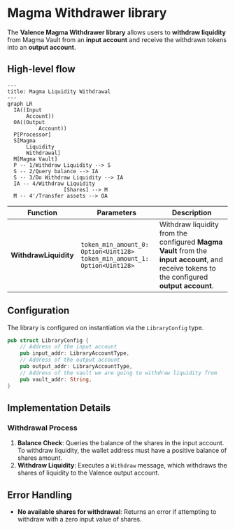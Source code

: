 # Magma Withdrawer library

The **Valence Magma Withdrawer library** allows users to **withdraw liquidity** from Magma Vault from an **input account** and receive the withdrawn tokens into an **output account**.

## High-level flow

```mermaid
---
title: Magma Liquidity Withdrawal
---
graph LR
  IA((Input
      Account))
  OA((Output
          Account))
  P[Processor]
  S[Magma
      Liquidity
      Withdrawal]
  M[Magma Vault]
  P -- 1/Withdraw Liquidity --> S
  S -- 2/Query balance --> IA
  S -- 3/Do Withdraw Liquidity --> IA
  IA -- 4/Withdraw Liquidity
                  [Shares] --> M
  M -- 4'/Transfer assets --> OA
```
| Function    | Parameters | Description |
|-------------|------------|-------------|
| **WithdrawLiquidity** | `token_min_amount_0: Option<Uint128>` <br>`token_min_amount_1: Option<Uint128>` |  Withdraw liquidity from the configured **Magma Vault** from the **input account**, and receive tokens to the configured **output account**. 

## Configuration

The library is configured on instantiation via the `LibraryConfig` type.

```rust
pub struct LibraryConfig {
    // Address of the input account 
    pub input_addr: LibraryAccountType,
    // Address of the output account 
    pub output_addr: LibraryAccountType,
    // Address of the vault we are going to withdraw liquidity from 
    pub vault_addr: String,
}
```

## Implementation Details

### Withdrawal Process

1. **Balance Check**: Queries the balance of the shares in the input account. To withdraw liquidity, the wallet address must have a positive balance of shares amount.
2. **Withdraw Liquidity**: Executes a `Withdraw` message, which withdraws the shares of liquidity to the Valence output account.

## Error Handling

- **No available shares for withdrawal**: Returns an error if attempting to withdraw with a zero input value of shares.

